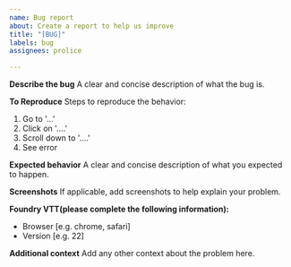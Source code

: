 ```yaml
---
name: Bug report
about: Create a report to help us improve
title: "[BUG]"
labels: bug
assignees: prolice

---
```


**Describe the bug**
A clear and concise description of what the bug is.

**To Reproduce**
Steps to reproduce the behavior:
1. Go to '...'
2. Click on '....'
3. Scroll down to '....'
4. See error

**Expected behavior**
A clear and concise description of what you expected to happen.

**Screenshots**
If applicable, add screenshots to help explain your problem.

**Foundry VTT(please complete the following information):**
 - Browser [e.g. chrome, safari]
 - Version [e.g. 22]

**Additional context**
Add any other context about the problem here.
